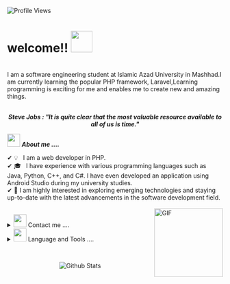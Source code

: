 ![Profile Views](https://komarev.com/ghpvc/?username=soreendev)
 
# welcome!! <img src="https://media.giphy.com/media/hVa6t0WpoDOk7Pxb7l/giphy.gif" width="50">
<br/>
I am a software engineering student at Islamic Azad University in Mashhad.I am currently learning the popular PHP framework, Laravel,Learning programming is exciting for me and enables me to create new and amazing things.
<br/>
<br/>
<p align="center">
<b><i align="center">Steve Jobs : "It is quite clear that the most valuable resource available to all of us is time."
</i></b> 
 </p>


<img src="https://media.giphy.com/media/iY8CRBdQXODJSCERIr/giphy.gif" width="30px">&nbsp;***About me ....***

✔  💡 &nbsp; I am a web developer in PHP.<br>
✔  🎓 &nbsp;  I have experience with various programming languages such as Java, Python, C++, and C#. I have even developed an application using Android Studio during my university studies.<br>
✔  🔰 I am highly interested in exploring emerging technologies and staying up-to-date with the latest advancements in the software development field.<br>
<br>
<img align="right" alt="GIF" height="160px" src="https://media.giphy.com/media/Ah3zHH7hvsSB2/giphy.gif" />


<!-- contact me -->
<details>
 <summary><img src="https://media.giphy.com/media/iY8CRBdQXODJSCERIr/giphy.gif" width="30px">&nbsp;Contact me ....</summary>
<div>
  <samp>
    <p align="center">
     <br/>
     <br/>
<!--      <a href="https://t.me/soreendev" target="blank"><img align="center"
        src="https://github.com/CLorant/readme-social-icons/blob/main/large/colored/telegram.svg"
        alt="telegram" height="30"/>
     </a> -->
     <a href="soreendev@gmail.com" target="blank">
     <img src="https://skillicons.dev/icons?i=gmail" />
     </a>

  </samp>
</div>
</details>

<details>
 <summary><img src="https://media.giphy.com/media/iY8CRBdQXODJSCERIr/giphy.gif" width="30px">&nbsp;Language and Tools ....</summary>
 <div>
 <samp>
  <br>
 <p align="center">
  <a href="https://skillicons.dev">
    <img src="https://skillicons.dev/icons?i=phpstorm,php,mysql,laravel,git,postman,ubuntu" />
  </a>
</p>
 </samp> 
 </div>
 </details>

 </p>
 </samp>
 </div>
 </details>
 <br>
 

<p align="center">
        <img src="https://raw.githubusercontent.com/bornmay/bornmay/Update/svg/Bottom.svg" alt="Github Stats" />
</p>
